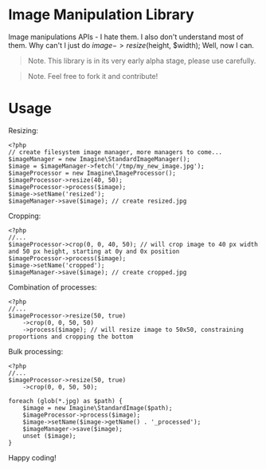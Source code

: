 # Image Manipulation Library

Image manipulations APIs - I hate them. I also don't understand most of them.
Why can't I just do $image->resize($height, $width);
Well, now I can.

> Note. This library is in its very early alpha stage, please use carefully.

> Note. Feel free to fork it and contribute!

# Usage

Resizing:

    <?php
    // create filesystem image manager, more managers to come...
    $imageManager = new Imagine\StandardImageManager();
    $image = $imageManager->fetch('/tmp/my_new_image.jpg');
    $imageProcessor = new Imagine\ImageProcessor();
    $imageProcessor->resize(40, 50);
    $imageProcessor->process($image);
    $image->setName('resized');
    $imageManager->save($image); // create resized.jpg

Cropping:

    <?php
    //...
    $imageProcessor->crop(0, 0, 40, 50); // will crop image to 40 px width and 50 px height, starting at 0y and 0x position
    $imageProcessor->process($image);
    $image->setName('cropped');
    $imageManager->save($image); // create cropped.jpg

Combination of processes:

    <?php
    //...
    $imageProcessor->resize(50, true)
        ->crop(0, 0, 50, 50)
        ->process($image); // will resize image to 50x50, constraining proportions and cropping the bottom

Bulk processing:

    <?php
    //...
    $imageProcessor->resize(50, true)
        ->crop(0, 0, 50, 50);

    foreach (glob(*.jpg) as $path) {
        $image = new Imagine\StandardImage($path);
        $imageProcessor->process($image);
        $image->setName($image->getName() . '_processed');
        $imageManager->save($image);
        unset ($image);
    }

Happy coding!